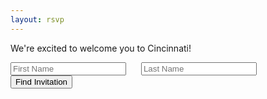 ```yaml
---
layout: rsvp
---
```

We're excited to welcome you to Cincinnati!

<input id="firstname" type="text" placeholder="First Name" style="margin-right:20px;">
<input id="lastname" type="text" placeholder="Last Name" style="margin-right:20px;">
<button type="button" id="findinvite">Find Invitation</button>
<div id='welcome' style="display: none; margin-top:20px;">
We're hope you'll be able to join us on our special day!<br>
How many guests from your party should we expect?
</div>
<div id='forms'></div>
<div id='error' style="display: none">
Sorry, we couldn't find your invitation. 😢 <br>
Is there an alternate spelling of your name?<br>
If you continue to have trouble, just email me your RSVP directly at:<br>
<em>trevor dot narayan at gmail dot com</em>.
</div>

